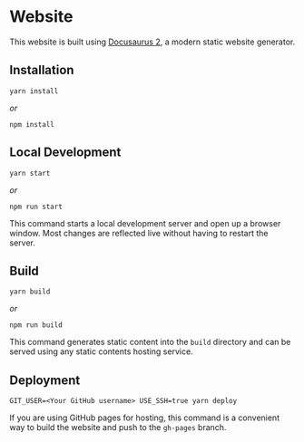 # Website

This website is built using [Docusaurus 2](https://v2.docusaurus.io/), a modern static website generator.

## Installation

```console
yarn install
```
_or_
```console
npm install
```

## Local Development

```console
yarn start
```
_or_
```console
npm run start
```

This command starts a local development server and open up a browser window. Most changes are reflected live without having to restart the server.

## Build

```console
yarn build
```
_or_
```console
npm run build
```

This command generates static content into the `build` directory and can be served using any static contents hosting service.

## Deployment

```console
GIT_USER=<Your GitHub username> USE_SSH=true yarn deploy
```

If you are using GitHub pages for hosting, this command is a convenient way to build the website and push to the `gh-pages` branch.
